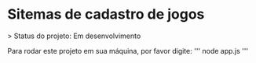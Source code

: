 <h1>Sitemas de cadastro de jogos</h1>
> Status do projeto: Em desenvolvimento

Para rodar este projeto em sua máquina, por favor digite:
'''
node app.js
'''

